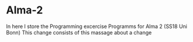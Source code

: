 # Alma-2
In here I store the Programming excercise Programms for Alma 2 (SS18 Uni Bonn)
This change consists of this massage about a change 
